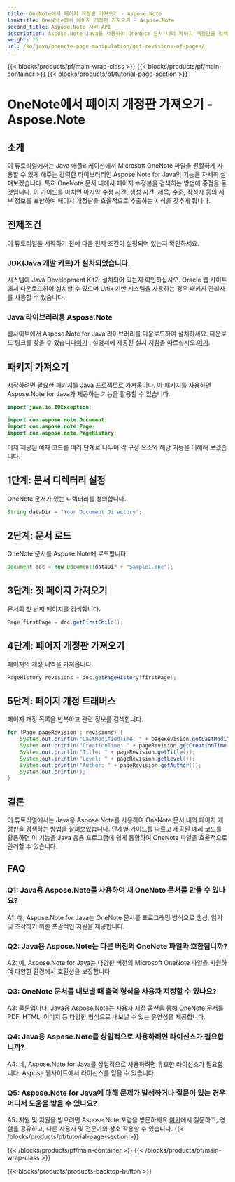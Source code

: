 ```yaml
---
title: OneNote에서 페이지 개정판 가져오기 - Aspose.Note
linktitle: OneNote에서 페이지 개정판 가져오기 - Aspose.Note
second_title: Aspose.Note 자바 API
description: Aspose.Note Java를 사용하여 OneNote 문서 내의 페이지 개정판을 검색하는 방법을 알아보세요. 효율적인 문서 관리를 위해 이를 Java 앱에 통합하세요.
weight: 15
url: /ko/java/onenote-page-manipulation/get-revisions-of-pages/
---
```


{{< blocks/products/pf/main-wrap-class >}}
{{< blocks/products/pf/main-container >}}
{{< blocks/products/pf/tutorial-page-section >}}

# OneNote에서 페이지 개정판 가져오기 - Aspose.Note

## 소개

이 튜토리얼에서는 Java 애플리케이션에서 Microsoft OneNote 파일을 원활하게 사용할 수 있게 해주는 강력한 라이브러리인 Aspose.Note for Java의 기능을 자세히 살펴보겠습니다. 특히 OneNote 문서 내에서 페이지 수정본을 검색하는 방법에 중점을 둘 것입니다. 이 가이드를 마치면 마지막 수정 시간, 생성 시간, 제목, 수준, 작성자 등의 세부 정보를 포함하여 페이지 개정판을 효율적으로 추출하는 지식을 갖추게 됩니다.

## 전제조건

이 튜토리얼을 시작하기 전에 다음 전제 조건이 설정되어 있는지 확인하세요.

### JDK(Java 개발 키트)가 설치되었습니다.

시스템에 Java Development Kit가 설치되어 있는지 확인하십시오. Oracle 웹 사이트에서 다운로드하여 설치할 수 있으며 Unix 기반 시스템을 사용하는 경우 패키지 관리자를 사용할 수 있습니다.

### Java 라이브러리용 Aspose.Note

 웹사이트에서 Aspose.Note for Java 라이브러리를 다운로드하여 설치하세요. 다운로드 링크를 찾을 수 있습니다[여기](https://releases.aspose.com/note/java/) . 설명서에 제공된 설치 지침을 따르십시오.[여기](https://reference.aspose.com/note/java/).

## 패키지 가져오기

시작하려면 필요한 패키지를 Java 프로젝트로 가져옵니다. 이 패키지를 사용하면 Aspose.Note for Java가 제공하는 기능을 활용할 수 있습니다.

```java
import java.io.IOException;

import com.aspose.note.Document;
import com.aspose.note.Page;
import com.aspose.note.PageHistory;
```

이제 제공된 예제 코드를 여러 단계로 나누어 각 구성 요소와 해당 기능을 이해해 보겠습니다.

## 1단계: 문서 디렉터리 설정

OneNote 문서가 있는 디렉터리를 정의합니다.

```java
String dataDir = "Your Document Directory";
```

## 2단계: 문서 로드

OneNote 문서를 Aspose.Note에 로드합니다.

```java
Document doc = new Document(dataDir + "Sample1.one");
```

## 3단계: 첫 페이지 가져오기

문서의 첫 번째 페이지를 검색합니다.

```java
Page firstPage = doc.getFirstChild();
```

## 4단계: 페이지 개정판 가져오기

페이지의 개정 내역을 가져옵니다.

```java
PageHistory revisions = doc.getPageHistory(firstPage);
```

## 5단계: 페이지 개정 트래버스

페이지 개정 목록을 반복하고 관련 정보를 검색합니다.

```java
for (Page pageRevision : revisions) {
    System.out.println("LastModifiedTime: " + pageRevision.getLastModifiedTime());
    System.out.println("CreationTime: " + pageRevision.getCreationTime());
    System.out.println("Title: " + pageRevision.getTitle());
    System.out.println("Level: " + pageRevision.getLevel());
    System.out.println("Author: " + pageRevision.getAuthor());
    System.out.println();
}
```

## 결론

이 튜토리얼에서는 Java용 Aspose.Note를 사용하여 OneNote 문서 내의 페이지 개정판을 검색하는 방법을 살펴보았습니다. 단계별 가이드를 따르고 제공된 예제 코드를 활용하면 이 기능을 Java 응용 프로그램에 쉽게 통합하여 OneNote 파일을 효율적으로 관리할 수 있습니다.

## FAQ

### Q1: Java용 Aspose.Note를 사용하여 새 OneNote 문서를 만들 수 있나요?

A1: 예, Aspose.Note for Java는 OneNote 문서를 프로그래밍 방식으로 생성, 읽기 및 조작하기 위한 포괄적인 지원을 제공합니다.

### Q2: Java용 Aspose.Note는 다른 버전의 OneNote 파일과 호환됩니까?

A2: 예, Aspose.Note for Java는 다양한 버전의 Microsoft OneNote 파일을 지원하여 다양한 환경에서 호환성을 보장합니다.

### Q3: OneNote 문서를 내보낼 때 출력 형식을 사용자 지정할 수 있나요?

A3: 물론입니다. Java용 Aspose.Note는 사용자 지정 옵션을 통해 OneNote 문서를 PDF, HTML, 이미지 등 다양한 형식으로 내보낼 수 있는 유연성을 제공합니다.

### Q4: Java용 Aspose.Note를 상업적으로 사용하려면 라이선스가 필요합니까?

A4: 네, Aspose.Note for Java를 상업적으로 사용하려면 유효한 라이선스가 필요합니다. Aspose 웹사이트에서 라이선스를 얻을 수 있습니다.

### Q5: Aspose.Note for Java에 대해 문제가 발생하거나 질문이 있는 경우 어디서 도움을 받을 수 있나요?

 A5: 지원 및 지원을 받으려면 Aspose.Note 포럼을 방문하세요.[여기](https://forum.aspose.com/c/note/28)에서 질문하고, 경험을 공유하고, 다른 사용자 및 전문가와 상호 작용할 수 있습니다.
{{< /blocks/products/pf/tutorial-page-section >}}

{{< /blocks/products/pf/main-container >}}
{{< /blocks/products/pf/main-wrap-class >}}

{{< blocks/products/products-backtop-button >}}
